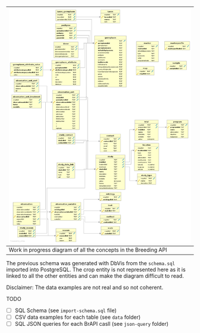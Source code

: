 | ![BrAPI V1 schema](diagram.png)                                  |
| ---------------------------------------------------------------- |
| Work in progress diagram of all the concepts in the Breeding API |

The previous schema was generated with DbVis from the `schema.sql` imported into
PostgreSQL. The crop entity is not represented here as it is linked to all the
other entities and can make the diagram difficult to read.

Disclaimer:
The data examples are not real and so not coherent.

TODO
- [ ] SQL Schema (see `import-schema.sql` file)
- [ ] CSV data examples for each table (see `data` folder)
- [ ] SQL JSON queries for each BrAPI casll (see `json-query` folder)
